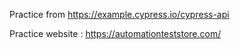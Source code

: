Practice from https://example.cypress.io/cypress-api

Practice website : https://automationteststore.com/